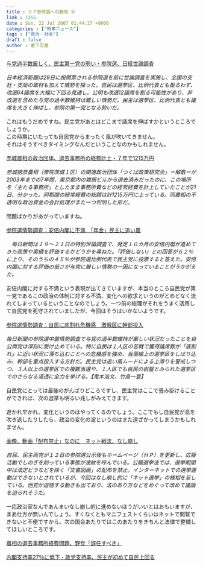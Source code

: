 ```yaml
---
title : ０７参院選への動向 ⑬
link : 1355
date : Sun, 22 Jul 2007 01:44:27 +0000
categories : ["時事ニュース"]
tags : ["政治・社会"]
draft : false
author : 倉下忠憲
---
```


<A HREF="http://www.nikkei.co.jp/news/main/20070722AT3S2100X21072007.html" TARGET="_blank">与党過半数厳しく、民主第一党の勢い・参院選、日経世論調査</A><BR><BR><I>日本経済新聞は29日に投開票される参院選を前に世論調査を実施し、全国の支社・支局の取材も加えて情勢を探った。自民は選挙区、比例代表とも振るわず、改選64議席を大幅に下回る見通し。公明も改選12議席を割る可能性があり、非改選を含めた与党の過半数維持は難しい情勢だ。民主は選挙区、比例代表とも議席を大きく伸ばし、参院の第一党となる勢いだ。 </I><BR><BR>これはもうだめですね。民主党があとはどこまで議席を伸ばすかというところでしょうか。<BR>この時期にいたっても自民党からまったく風が吹いてきません。<BR>それはそうすべきタイミングなんだということなのかもしれません。<BR><BR><A HREF="http://www.nikkei.co.jp/news/shakai/20070722AT1G2101921072007.html" TARGET="_blank">赤城農相の政治団体、退去事務所の経費計上・７年で1215万円</A><BR><BR><I>赤城徳彦農相（衆院茨城１区）の関連政治団体「つくば政策研究会」＝解散＝が2003年までの7年間、東京都内の雑居ビルから退去済みだったのに、この場所を「主たる事務所」としたまま事務所費などの経常経費を計上していたことが21日、分かった。同期間の経常経費の総額は計1215万円に上っている。同農相の不透明な政治資金の会計処理がまた一つ判明した形だ。</I><BR><BR>問題ばかりがあがっていますね。<BR><BR><A HREF="http://www.mainichi-msn.co.jp/today/news/20070722k0000m010114000c.html" TARGET="_blank">参院選情勢調査：安倍内閣に不満　「年金」民主に追い風</A><BR><BR><I>　毎日新聞は１９～２１日の特別世論調査で、発足１０カ月の安倍内閣が進めてきた政策や実績を評価するかどうかを尋ねた。「評価しない」との回答が６２％に上り、そのうちの４５％が参院選比例代表で民主党に投票すると答えた。安倍内閣に対する評価の低さが与党に厳しい情勢の一因になっていることがうかがえた。</I><BR><BR>安倍内閣に対する不満という表現が出てきていますが、本当のところ自民党が第一党であるこの政治の体制に対する不満、変化への欲求というのがとめどなく流れてしまっているということなのでしょう。一つ前の総理がそれをうまく活用して自民党を死守されていましたが、今回はそうはいかないようです。<BR><BR><A HREF="http://www.mainichi-msn.co.jp/seiji/senkyo/news/20070722k0000m010115000c.html" TARGET="_blank">参院選情勢調査：自民に底割れ危機感　激戦区に幹部投入</A><BR><BR><I>毎日新聞の参院選中盤情勢調査で与党の過半数維持が厳しい状況だったことを自公両党は深刻に受け止めている。特に自民は１人区の苦戦で獲得議席数が「底割れ」に近い状況に落ち込むことへの危機感を強め、当落線上の選挙区をしぼり込み、幹部を重点投入する方針だ。民主党は追い風ムードによる上滑りを警戒しつつ、３人以上の選挙区での複数当選や、１人区でも自民の岩盤とみられた選挙区でのさらなる浸透に全力を挙げる。【鬼木浩文、竹島一登】</I><BR><BR>自民党にとっては最後のがんばりどころですし、民主党はここで畳み掛けることができれば、次の選挙も明るい兆しがみえてきます。<BR><BR>遅かれ早かれ、変化というのはやってくるのでしょう。ここでもし自民党が息を吹き返したりしたら、政治の変化の波というのはまた遠ざかってしまうかもしれません。<BR><BR><A HREF="http://www.sankei.co.jp/seiji/senkyo/070722/snk000.htm" TARGET="_blank">画像、動画「配布禁止」なのに　ネット戦法、なし崩し</A><BR><BR><I>自民、民主両党が１２日の参院選公示後もホームページ（ＨＰ）を更新し、広報活動でしのぎを削っている事態が波紋を呼んでいる。公職選挙法では、選挙期間中は法定ビラなどを除く「文書図画」の配布を禁止。インターネットでの選挙運動はできないとされているが、今回はなし崩し的に「ネット選挙」の様相を呈している。他党が追随する動きも出ており、法のあり方などをめぐって改めて議論を迫られそうだ。</I><BR><BR>一応政治家なんであんまいなし崩し的に進めないほうがいいとはおもいますが、まあ仕方が無いんでしょう。すくなくともマニフェストくらいはネットで閲覧できないと不便ですから。次の国会あたりではこのあたりをきちんと法律で整備してほしいところです。<BR><BR><A HREF="http://www.nikkei.co.jp/news/seiji/20070722AT3S2100T21072007.html" TARGET="_blank">農相の退去事務所経費問題、野党「辞任すべき」</A><BR><BR><A HREF="http://www.nikkei.co.jp/news/main/20070722AT3S2101821072007.html" TARGET="_blank">内閣支持率27％に低下・政党支持率、民主が初めて自民上回る</A><BR><br><br>
